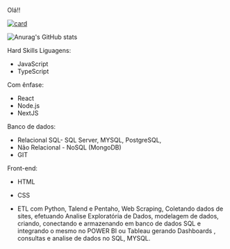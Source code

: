 Olá!!

[![card](https://github-readme-stats.vercel.app/api?username=warleyromatheme=default)](https://github.com/anuraghazra/github-readme-stats)


![Anurag's GitHub stats](https://github-readme-stats.vercel.app/api?=username=warleyroma=anuraghazra&hide=contribs,prs)

Hard Skills
Liguagens:
- JavaScript
- TypeScript

Com ênfase:
- React
- Node.js
- NextJS

Banco de dados:
- Relacional SQL- SQL Server, MYSQL, PostgreSQL,
- Não Relacional - NoSQL (MongoDB)
- GIT

Front-end:
- HTML
- CSS

- ETL com Python, Talend e Pentaho, Web Scraping, Coletando dados de sites, efetuando Analise Exploratória de Dados, modelagem de dados, criando, conectando e armazenando em banco de dados SQL e integrando o mesmo no POWER BI ou Tableau gerando Dashboards , consultas e analise de dados no SQL, MYSQL.

